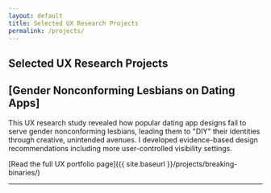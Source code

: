 ```yaml
---
layout: default
title: Selected UX Research Projects
permalink: /projects/
---
```


## Selected UX Research Projects

## [Gender Nonconforming Lesbians on Dating Apps]

This UX research study revealed how popular dating app designs fail to serve gender nonconforming lesbians, leading them to "DIY" their identities through creative, unintended avenues. I developed evidence-based design recommendations including more user-controlled visibility settings. 

[Read the full UX portfolio page]({{ site.baseurl }}/projects/breaking-binaries/) 


---

